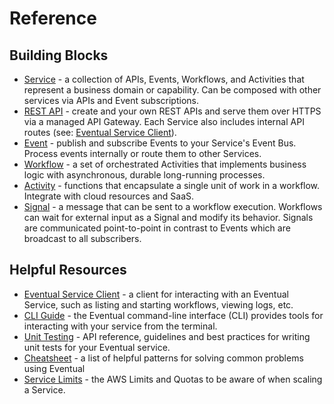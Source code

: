 # Reference

## Building Blocks

- [Service](../reference/service.md) - a collection of APIs, Events, Workflows, and Activities that represent a business domain or capability. Can be composed with other services via APIs and Event subscriptions.
- [REST API](../reference/api.md) - create and your own REST APIs and serve them over HTTPS via a managed API Gateway. Each Service also includes internal API routes (see: [Eventual Service Client](../reference/service-client.md)).
- [Event](../reference/event.md) - publish and subscribe Events to your Service's Event Bus. Process events internally or route them to other Services.
- [Workflow](../reference/workflow.md) - a set of orchestrated Activities that implements business logic with asynchronous, durable long-running processes.
- [Activity](../reference/activity.md) - functions that encapsulate a single unit of work in a workflow. Integrate with cloud resources and SaaS.
- [Signal](../reference/signal.md) - a message that can be sent to a workflow execution. Workflows can wait for external input as a Signal and modify its behavior. Signals are communicated point-to-point in contrast to Events which are broadcast to all subscribers.

## Helpful Resources

- [Eventual Service Client](../reference/service-client.md) - a client for interacting with an Eventual Service, such as listing and starting workflows, viewing logs, etc.
- [CLI Guide](../reference/cli.md) - the Eventual command-line interface (CLI) provides tools for interacting with your service from the terminal.
- [Unit Testing](../reference/unit-testing.md) - API reference, guidelines and best practices for writing unit tests for your Eventual service.
- [Cheatsheet](../cheatsheet.md) - a list of helpful patterns for solving common problems using Eventual
- [Service Limits](../reference/service-scaling-limits.md) - the AWS Limits and Quotas to be aware of when scaling a Service.
